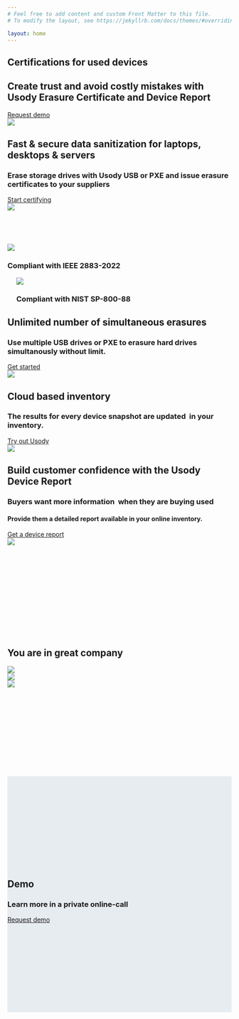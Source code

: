 ```yaml
---
# Feel free to add content and custom Front Matter to this file.
# To modify the layout, see https://jekyllrb.com/docs/themes/#overriding-theme-defaults

layout: home
---
```

<section id="above-the-fold">
	<div class="wrapper flex">
		<div class="columns-2 flex-center">
			<div>
				<div class="text-container">
			      <h1>Certifications for used devices</h1>
			      <h2>Create trust and avoid costly mistakes with Usody Erasure Certificate and Device Report</h2>
				</div>
			  <a class="btn btn-primary" target="_blank" href="https://calendly.com/usody/demo-usody">Request demo</a>
			</div>
			<div class="image-container">
				<image src="/assets/laptop-with-certificates.png"/>
			</div>
		</div>
	</div>
</section>
<section id="solution">
	<div class="wrapper">
		<div>
			<div class="columns-2 flex-center">
				<div class="text-container">
					<h2>Fast & secure data sanitization for laptops, desktops & servers</h2>
					<h3>Erase storage drives with Usody USB or PXE and issue erasure certificates to your suppliers </h3>
					<a href="https://calendly.com/usody/demo-usody" target="_blank" class="btn btn-secondary">Start certifying</a>
				</div>
				<div class="image-container">
					<image src="/assets/Plugging-USB-into-Laptop.png"/>
				</div>
			</div>
			<div class="columns-2 flex-center" style="margin-top: 75px;">
				<div class="single-center-column">
					<image src="/assets/ieee-sa-logo.png"/>
					<h3>Compliant with IEEE 2883-2022</h3>
				</div>
				<div class="single-center-column" style="padding-left: 20px;">
					<image src="/assets/nist-logo.png"/>
					<h3>Compliant with NIST SP-800-88</h3>
				</div>
			</div>
		</div>
		<div class="columns-2 flex-center">
			<div class="text-container">
				<h2>Unlimited number of simultaneous erasures</h2>
				<h3>Use multiple USB drives or PXE to erasure hard drives simultanously without limit.</h3>
				<a href="https://calendly.com/usody/demo-usody" target="_blank" class="btn btn-secondary">Get started</a>
			</div>
			<div class="image-container">
				<image class="box-shadow" src="/assets/proofing-future-usody.png"/>
			</div>
		</div>
		<div class="columns-2 flex-center">
			<div class="text-container">
				<h2>Cloud based inventory</h2>
				<h3>The results for every device snapshot are updated  in your inventory.</h3>
				<a href="https://calendly.com/usody/demo-usody" target="_blank" class="btn btn-secondary">Try out Usody</a>
			</div>
			<div class="image-container">
				<image class="box-shadow" src="/assets/Usody-inventory.png"/>
			</div>
		</div>
		<div>
			<h2>Build customer confidence with the Usody Device Report</h2>
			<div class="flex-center columns-2">
				<div class="center single-center-column">
					<h3>Buyers want more information  when they are buying used</h3>
					<h4>Provide them a detailed report available in your online inventory.</h4>
					<a href="https://calendly.com/usody/demo-usody" target="_blank" class="btn btn-secondary">Get a device report</a>
				</div>
				<div class="">
					<image class="box-shadow-high-blur" src="/assets/device-report.png"/>
				</div>
			</div>
		</div>
	</div>
</section>
<section id="references" style="padding: 200px 0;">
	<div class="wrapper">
		<div class="center">
			<h2>You are in great company</h2>
		</div>
		<div class="columns-3 flex-center center-children">
			<div>
				<image src="/assets/donalo-logo.png"/>
			</div>
			<div>
				<image src="/assets/agencia-residus-logo.png"/>
			</div>
			<div>
				<image src="/assets/ayuntamento-bcn-logo.png"/>
			</div>
		</div>
	</div>
</section>
<section id="demo" style="padding: 200px 0; background-color: #E7ECF1;">
	<div class="center">
		<h2>Demo</h2>
		<h3>Learn more in a private online-call</h3>
		<a href="https://calendly.com/usody/demo-usody" target="_blank" class="btn btn-secondary">Request demo</a>
	</div>
</section>

<!--
<section>
	<h2>Demo<h2>
	<a href="/demo">Request a demo</a>   
</section>  
-->
